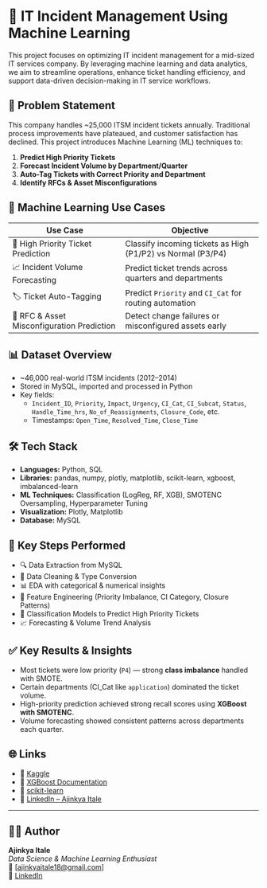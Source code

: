 # 🚨 IT Incident Management Using Machine Learning

This project focuses on optimizing IT incident management for a mid-sized IT services company. By leveraging machine learning and data analytics, we aim to streamline operations, enhance ticket handling efficiency, and support data-driven decision-making in IT service workflows.

## 📌 Problem Statement

This company handles ~25,000 ITSM incident tickets annually. Traditional process improvements have plateaued, and customer satisfaction has declined. This project introduces Machine Learning (ML) techniques to:

1. **Predict High Priority Tickets**  
2. **Forecast Incident Volume by Department/Quarter**  
3. **Auto-Tag Tickets with Correct Priority and Department**  
4. **Identify RFCs & Asset Misconfigurations**

## 🧠 Machine Learning Use Cases

| Use Case | Objective |
|----------|-----------|
| 🎯 High Priority Ticket Prediction | Classify incoming tickets as High (P1/P2) vs Normal (P3/P4) |
| 📈 Incident Volume Forecasting | Predict ticket trends across quarters and departments |
| 🏷️ Ticket Auto-Tagging | Predict `Priority` and `CI_Cat` for routing automation |
| 🧩 RFC & Asset Misconfiguration Prediction | Detect change failures or misconfigured assets early |

## 📊 Dataset Overview

- ~46,000 real-world ITSM incidents (2012–2014)
- Stored in MySQL, imported and processed in Python
- Key fields:  
  - `Incident_ID`, `Priority`, `Impact`, `Urgency`, `CI_Cat`, `CI_Subcat`, `Status`, `Handle_Time_hrs`, `No_of_Reassignments`, `Closure_Code`, etc.
  - Timestamps: `Open_Time`, `Resolved_Time`, `Close_Time`

## 🛠️ Tech Stack

- **Languages:** Python, SQL  
- **Libraries:** pandas, numpy, plotly, matplotlib, scikit-learn, xgboost, imbalanced-learn  
- **ML Techniques:** Classification (LogReg, RF, XGB), SMOTENC Oversampling, Hyperparameter Tuning  
- **Visualization:** Plotly, Matplotlib  
- **Database:** MySQL

## 🧪 Key Steps Performed

- 🔍 Data Extraction from MySQL
- 🧼 Data Cleaning & Type Conversion
- 📊 EDA with categorical & numerical insights
- 🧠 Feature Engineering (Priority Imbalance, CI Category, Closure Patterns)
- 🧪 Classification Models to Predict High Priority Tickets
- 📈 Forecasting & Volume Trend Analysis

## ✅ Key Results & Insights

- Most tickets were low priority (`P4`) — strong **class imbalance** handled with SMOTE.
- Certain departments (CI_Cat like `application`) dominated the ticket volume.
- High-priority prediction achieved strong recall scores using **XGBoost with SMOTENC**.
- Volume forecasting showed consistent patterns across departments each quarter.

## 🌐 Links

- 🔗 [Kaggle](https://www.kaggle.com/)
- 🧠 [XGBoost Documentation](https://xgboost.readthedocs.io/)
- 🐍 [scikit-learn](https://scikit-learn.org/)
- 📘 [LinkedIn – Ajinkya Itale](https://www.linkedin.com/in/ajinkya-itale-b8048721b)

---  


## 🧑‍💻 Author

**Ajinkya Itale**  
_Data Science & Machine Learning Enthusiast_  
📧 [ajinkyaitale18@gmail.com]  
🔗 [LinkedIn](https://www.linkedin.com/in/ajinkya-itale-b8048721b)


